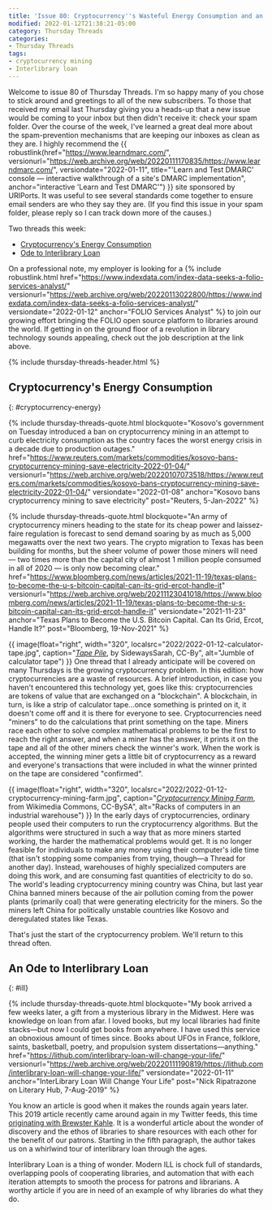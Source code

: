 ```yaml
---
title: 'Issue 80: Cryptocurrency''s Wasteful Energy Consumption and an Ode to Interlibrary Loan'
modified: 2022-01-12T21:38:21-05:00
category: Thursday Threads
categories:
- Thursday Threads
tags:
- cryptocurrency mining
- Interlibrary loan
---
```

Welcome to issue 80 of Thursday Threads.
I'm so happy many of you chose to stick around and greetings to all of the new subscribers.
To those that received my email last Thursday giving you a heads-up that a new issue would be coming to your inbox but then didn't receive it: check your spam folder.
Over the course of the week, I've learned a great deal more about the spam-prevention mechanisms that are keeping our inboxes as clean as they are.
I highly recommend the {{ robustlink(href="https://www.learndmarc.com/", versionurl="https://web.archive.org/web/20220111170835/https://www.learndmarc.com/", versiondate="2022-01-11", title="'Learn and Test DMARC' console — interactive walkthrough of a site's DMARC implementation", anchor="interactive 'Learn and Test DMARC'") }} site sponsored by URIPorts.
It was useful to see several standards come together to ensure email senders are who they say they are.
(If you find this issue in your spam folder, please reply so I can track down more of the causes.)

Two threads this week:

* [Cryptocurrency's Energy Consumption](#cryptocurrency-energy)
* [Ode to Interlibrary Loan](#ill)

On a professional note, my employer is looking for a {% include robustlink.html href="https://www.indexdata.com/index-data-seeks-a-folio-services-analyst/" versionurl="https://web.archive.org/web/20220113022800/https://www.indexdata.com/index-data-seeks-a-folio-services-analyst/" versiondate="2022-01-12" anchor="FOLIO Services Analyst" %} to join our growing effort bringing the FOLIO open source platform to libraries around the world.
If getting in on the ground floor of a revolution in library technology sounds appealing, check out the job description at the link above.

{% include thursday-threads-header.html %}

## Cryptocurrency's Energy Consumption
{: #cryptocurrency-energy}

{% include thursday-threads-quote.html
blockquote="Kosovo's government on Tuesday introduced a ban on cryptocurrency mining in an attempt to curb electricity consumption as the country faces the worst energy crisis in a decade due to production outages."
href="https://www.reuters.com/markets/commodities/kosovo-bans-cryptocurrency-mining-save-electricity-2022-01-04/"
versionurl="https://web.archive.org/web/20220107073518/https://www.reuters.com/markets/commodities/kosovo-bans-cryptocurrency-mining-save-electricity-2022-01-04/"
versiondate="2022-01-08"
anchor="Kosovo bans cryptocurrency mining to save electricity"
post="Reuters, 5-Jan-2022"
%}

{% include thursday-threads-quote.html
blockquote="An army of cryptocurrency miners heading to the state for its cheap power and laissez-faire regulation is forecast to send demand soaring by as much as 5,000 megawatts over the next two years. The crypto migration to Texas has been building for months, but the sheer volume of power those miners will need — two times more than the capital city of almost 1 million people consumed in all of 2020 — is only now becoming clear."
href="https://www.bloomberg.com/news/articles/2021-11-19/texas-plans-to-become-the-u-s-bitcoin-capital-can-its-grid-ercot-handle-it"
versionurl="https://web.archive.org/web/20211123041018/https://www.bloomberg.com/news/articles/2021-11-19/texas-plans-to-become-the-u-s-bitcoin-capital-can-its-grid-ercot-handle-it"
versiondate="2021-11-23"
anchor="Texas Plans to Become the U.S. Bitcoin Capital. Can Its Grid, Ercot, Handle It?"
post="Bloomberg, 19-Nov-2021" %}

{{ image(float="right", width="320", localsrc="2022/2022-01-12-calculator-tape.jpg", caption="<i><a href='https://www.flickr.com/photos/97699489@N00/4758769769'>Tape Pile</a></i>, by SidewaysSarah, CC-By", alt="Jumble of calculator tape") }}  One thread that I already anticipate will be covered on many Thursdays is the growing cryptocurrency problem.
In this edition: how cryptocurrencies are a waste of resources.
A brief introduction, in case you haven't encountered this technology yet, goes like this: cryptocurrencies are tokens of value that are exchanged on a "blockchain".
A blockchain, in turn, is like a strip of calculator tape...once something is printed on it, it doesn't come off and it is there for everyone to see.
Cryptocurrencies need "miners" to do the calculations that print something on the tape.
Miners race each other to solve complex mathematical problems to be the first to reach the right answer, and when a miner has the answer, it prints it on the tape and all of the other miners check the winner's work.
When the work is accepted, the winning miner gets a little bit of cryptocurrency as a reward and everyone's transactions that were included in what the winner printed on the tape are considered "confirmed".

{{ image(float="right", width="320", localsrc="2022/2022-01-12-cryptocurrency-mining-farm.jpg", caption="<i><a href='https://commons.wikimedia.org/wiki/File:Cryptocurrency_Mining_Farm.jpg'>Cryptocurrency Mining Farm</a></i>, from Wikimedia Commons, CC-BySA", alt="Racks of computers in an industrial warehouse") }}
In the early days of cryptocurrencies, ordinary people used their computers to run the cryptocurrency algorithms.
But the algorithms were structured in such a way that as more miners started working, the harder the mathematical problems would get.
It is no longer feasible for individuals to make any money using their computer's idle time (that isn't stopping some companies from trying, though—a Thread for another day).
Instead, warehouses of highly specialized computers are doing this work, and are consuming fast quantities of electricity to do so.
The world's leading cryptocurrency mining country was China, but last year China banned miners because of the air pollution coming from the power plants (primarily coal) that were generating electricity for the miners.
So the miners left China for politically unstable countries like Kosovo and deregulated states like Texas.

That's just the start of the cryptocurrency problem.
We'll return to this thread often.

## An Ode to Interlibrary Loan
{: #ill}

{% include thursday-threads-quote.html
blockquote="My book arrived a few weeks later, a gift from a mysterious library in the Midwest. Here was knowledge on loan from afar. I loved books, but my local libraries had finite stacks—but now I could get books from anywhere. I have used this service an obnoxious amount of times since. Books about UFOs in France, folklore, saints, basketball, poetry, and propulsion system dissertations—anything."
href="https://lithub.com/interlibrary-loan-will-change-your-life/"
versionurl="https://web.archive.org/web/20220111190819/https://lithub.com/interlibrary-loan-will-change-your-life/"
versiondate="2022-01-11"
anchor="InterLibrary Loan Will Change Your Life"
post="Nick Ripatrazone on Literary Hub, 7-Aug-2019" %}

You know an article is good when it makes the rounds again years later.
This 2019 article recently came around again in my Twitter feeds, this time <a href="https://twitter.com/brewster_kahle/status/1480928804793204737">originating with Brewster Kahle</a>.
It is a wonderful article about the wonder of discovery and the ethos of libraries to share resources with each other for the benefit of our patrons.
Starting in the fifth paragraph, the author takes us on a whirlwind tour of interlibrary loan through the ages.

Interlibrary Loan is a thing of wonder.
Modern ILL is chock full of standards, overlapping pools of cooperating libraries, and automation that with each iteration attempts to smooth the process for patrons and librarians.
A worthy article if you are in need of an example of why libraries do what they do.

